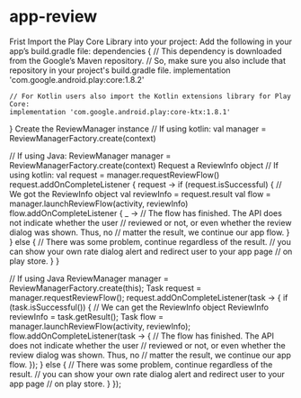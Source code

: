 # app-review
Frist Import the Play Core Library into your project: Add the following in your app’s build.gradle file:
dependencies {
    // This dependency is downloaded from the Google’s Maven repository.
    // So, make sure you also include that repository in your project's build.gradle file.
    implementation 'com.google.android.play:core:1.8.2'

    // For Kotlin users also import the Kotlin extensions library for Play Core:
    implementation 'com.google.android.play:core-ktx:1.8.1'
}
Create the ReviewManager instance
// If using kotlin: 
val manager = ReviewManagerFactory.create(context)

// If using Java:
ReviewManager manager = ReviewManagerFactory.create(context)
Request a ReviewInfo object
// If using kotlin: 
val request = manager.requestReviewFlow()
request.addOnCompleteListener { request ->
    if (request.isSuccessful) {
        // We got the ReviewInfo object
        val reviewInfo = request.result
        val flow = manager.launchReviewFlow(activity, reviewInfo)
        flow.addOnCompleteListener { _ ->
            // The flow has finished. The API does not indicate whether the user
            // reviewed or not, or even whether the review dialog was shown. Thus, no
            // matter the result, we continue our app flow.
        }
    } else {
        // There was some problem, continue regardless of the result.
        // you can show your own rate dialog alert and redirect user to your app page
        // on play store.
    }
}

// If using Java
ReviewManager manager = ReviewManagerFactory.create(this);
Task<ReviewInfo> request = manager.requestReviewFlow();
request.addOnCompleteListener(task -> {
    if (task.isSuccessful()) {
        // We can get the ReviewInfo object
        ReviewInfo reviewInfo = task.getResult();
        Task<Void> flow = manager.launchReviewFlow(activity, reviewInfo);
        flow.addOnCompleteListener(task -> {
            // The flow has finished. The API does not indicate whether the user
            // reviewed or not, or even whether the review dialog was shown. Thus, no
            // matter the result, we continue our app flow.
        });
    } else {
        // There was some problem, continue regardless of the result.
        // you can show your own rate dialog alert and redirect user to your app page
        // on play store.
    }
});
